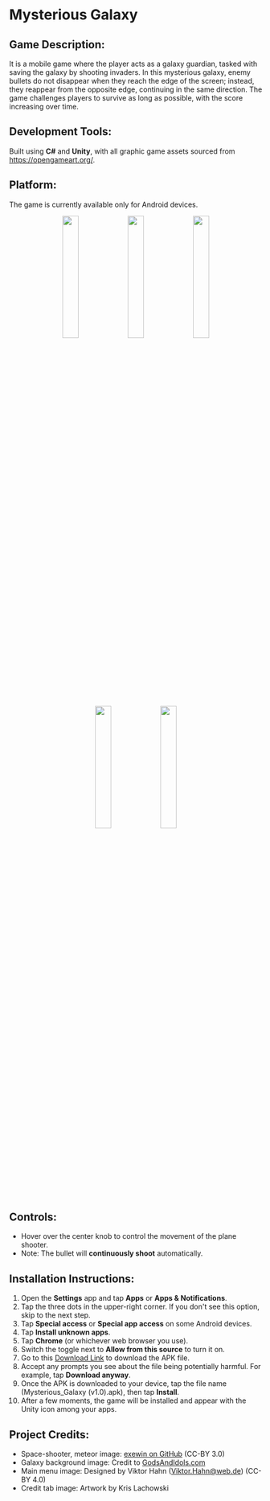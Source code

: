 # Mysterious Galaxy

## Game Description:
It is a mobile game where the player acts as a galaxy guardian, tasked with saving the galaxy by shooting invaders. In this mysterious galaxy, enemy bullets do not disappear when they reach the edge of the screen; instead, they reappear from the opposite edge, continuing in the same direction. The game challenges players to survive as long as possible, with the score increasing over time. 

## Development Tools:
Built using **C#** and **Unity**, with all graphic game assets sourced from https://opengameart.org/.

## Platform:
The game is currently available only for Android devices.

<div align="center">
<img width="25%" src="https://github.com/Locus-Wong/Plane-shooting-game/assets/125144955/425d09fd-7948-4cc2-a18a-eaaa99e89d35">
<img width="25%" src="https://github.com/Locus-Wong/Plane-shooting-game/assets/125144955/b14209dc-2d09-4f40-9972-d0b5746aaf13">
<img width="25%" src="https://github.com/Locus-Wong/Plane-shooting-game/assets/125144955/fcae2c24-c6df-42cf-9f86-3ac8bc264765">
</div>

<div align="center">
<img width="25%" src="https://github.com/Locus-Wong/Plane-shooting-game/assets/125144955/295df3d0-ba1f-4ec6-9f8d-2a0d6a7da685">
<img width="25%" src="https://github.com/Locus-Wong/Plane-shooting-game/assets/125144955/a84732f1-bcd3-4009-894d-7fba0d81ea06">
</div>

## Controls:
- Hover over the center knob to control the movement of the plane shooter.
- Note: The bullet will **continuously shoot** automatically.

## Installation Instructions:
1. Open the **Settings** app and tap **Apps** or **Apps & Notifications**.
2. Tap the three dots in the upper-right corner. If you don't see this option, skip to the next step.
3. Tap **Special access** or **Special app access** on some Android devices.
4. Tap **Install unknown apps**.
5. Tap **Chrome** (or whichever web browser you use).
6. Switch the toggle next to **Allow from this source** to turn it on.
7. Go to this [Download Link](https://drive.google.com/file/d/1FprYLiNEwQbOy70P-miK7ruzshzfT7N6/view?usp=sharing) to download the APK file.
8. Accept any prompts you see about the file being potentially harmful. For example, tap **Download anyway**.
9. Once the APK is downloaded to your device, tap the file name (Mysterious_Galaxy (v1.0).apk), then tap **Install**.
10. After a few moments, the game will be installed and appear with the Unity icon among your apps.

## Project Credits:

- Space-shooter, meteor image: [exewin on GitHub](https://github.com/exewin) (CC-BY 3.0)
- Galaxy background image: Credit to [GodsAndIdols.com](http://www.GodsAndIdols.com)
- Main menu image: Designed by Viktor Hahn (Viktor.Hahn@web.de) (CC-BY 4.0)
- Credit tab image: Artwork by Kris Lachowski

